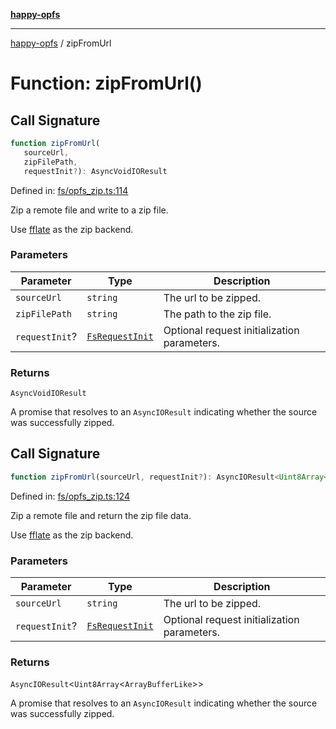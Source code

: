 [**happy-opfs**](../README.md)

***

[happy-opfs](../README.md) / zipFromUrl

# Function: zipFromUrl()

## Call Signature

```ts
function zipFromUrl(
   sourceUrl, 
   zipFilePath, 
   requestInit?): AsyncVoidIOResult
```

Defined in: [fs/opfs\_zip.ts:114](https://github.com/JiangJie/happy-opfs/blob/7d6f4902eef2f34868c7991f5501261a1d1ff67a/src/fs/opfs_zip.ts#L114)

Zip a remote file and write to a zip file.

Use [fflate](https://github.com/101arrowz/fflate) as the zip backend.

### Parameters

| Parameter | Type | Description |
| ------ | ------ | ------ |
| `sourceUrl` | `string` | The url to be zipped. |
| `zipFilePath` | `string` | The path to the zip file. |
| `requestInit`? | [`FsRequestInit`](../type-aliases/FsRequestInit.md) | Optional request initialization parameters. |

### Returns

`AsyncVoidIOResult`

A promise that resolves to an `AsyncIOResult` indicating whether the source was successfully zipped.

## Call Signature

```ts
function zipFromUrl(sourceUrl, requestInit?): AsyncIOResult<Uint8Array<ArrayBufferLike>>
```

Defined in: [fs/opfs\_zip.ts:124](https://github.com/JiangJie/happy-opfs/blob/7d6f4902eef2f34868c7991f5501261a1d1ff67a/src/fs/opfs_zip.ts#L124)

Zip a remote file and return the zip file data.

Use [fflate](https://github.com/101arrowz/fflate) as the zip backend.

### Parameters

| Parameter | Type | Description |
| ------ | ------ | ------ |
| `sourceUrl` | `string` | The url to be zipped. |
| `requestInit`? | [`FsRequestInit`](../type-aliases/FsRequestInit.md) | Optional request initialization parameters. |

### Returns

`AsyncIOResult`\<`Uint8Array`\<`ArrayBufferLike`\>\>

A promise that resolves to an `AsyncIOResult` indicating whether the source was successfully zipped.

